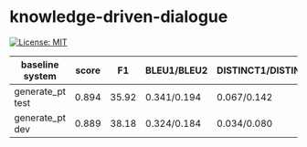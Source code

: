 knowledge-driven-dialogue
=============================
[![License: MIT](https://img.shields.io/badge/License-MIT-yellow.svg)](https://opensource.org/licenses/MIT)


| baseline system | score | F1 | BLEU1/BLEU2 | DISTINCT1/DISTINCT2 |
| --- | --- | --- | --- | --- |
| generate_pt test | 0.894 | 35.92 | 0.341/0.194 | 0.067/0.142 |
| generate_pt dev | 0.889 | 38.18 | 0.324/0.184 | 0.034/0.080 |
